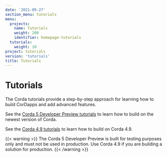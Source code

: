 ```yaml
---
date: '2021-09-27'
section_menu: tutorials
menu:
  projects:
    name: Tutorials
    weight: 200
    identifier: homepage-tutorials
  tutorials:
    weight: 10
project: tutorials
version: 'tutorials'
title: Tutorials
---
```


# Tutorials


The Corda tutorials provide a step-by-step approach for learning how to build CorDapps and add advanced features.

See the [Corda 5 Developer Preview tutorials](../en/platform/corda/5.0-dev-preview-1/tutorials/overview.html) to learn how to build on the newest version of Corda.

See the [Corda 4.9 tutorials](../en/tutorials/corda/4.9/community/overview.md) to learn how to build on Corda 4.9.

{{< warning >}}
The Corda 5 Developer Preview is built for testing purposes only and must not be used in production. Use Corda 4.9 if you are building a solution for production.
{{< /warning >}}
